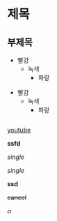 # 제목

## 부제목

* 빨강
  * 녹색
    * 파랑

> 

+ 빨강
  + 녹색
    + 파랑

```[c

```

[youtube](https://youtube.com)

**ssfd**

*single*

_single_

__ssd__

~~cancel~~

_a_







